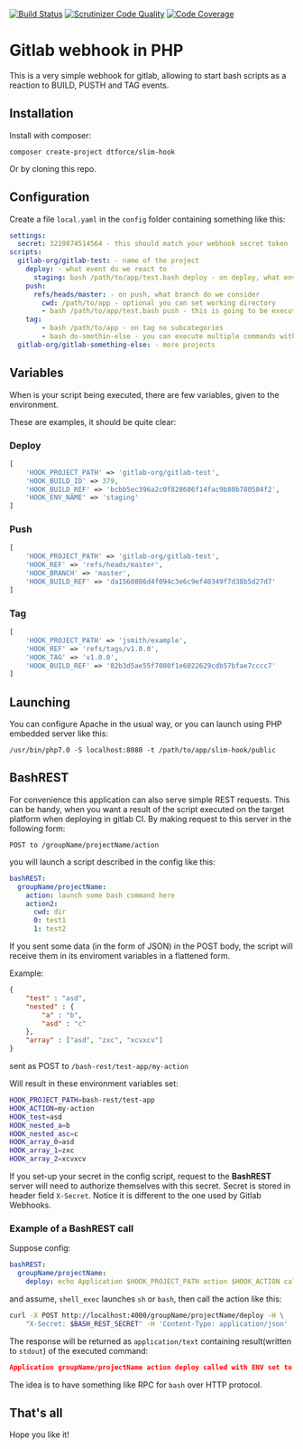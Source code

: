 [![Build Status](https://scrutinizer-ci.com/g/DTForce/slim-hook/badges/build.png?b=master)](https://scrutinizer-ci.com/g/DTForce/slim-hook/build-status/master) [![Scrutinizer Code Quality](https://scrutinizer-ci.com/g/DTForce/slim-hook/badges/quality-score.png?b=master)](https://scrutinizer-ci.com/g/DTForce/slim-hook/?branch=master) [![Code Coverage](https://scrutinizer-ci.com/g/DTForce/slim-hook/badges/coverage.png?b=master)](https://scrutinizer-ci.com/g/DTForce/slim-hook/?branch=master)
# Gitlab webhook in PHP
This is a very simple webhook for gitlab, allowing to start bash scripts as a reaction to BUILD, PUSTH and TAG events.
## Installation
Install with composer:

```
composer create-project dtforce/slim-hook
```

Or by cloning this repo.
## Configuration
Create a file `local.yaml` in the `config` folder containing something like this:
```yaml
settings:
  secret: 3219874514564 - this should match your webhook secret token
scripts:
  gitlab-org/gitlab-test: - name of the project
    deploy: - what event do we react to
      staging: bash /path/to/app/test.bash deploy - on deploy, what enviroment do we consider
    push:
      refs/heads/master: - on push, what branch do we consider
        cwd: /path/to/app - optional you can set working directory
        - bash /path/to/app/test.bash push - this is going to be executed throug shell_exec
    tag:
        - bash /path/to/app - on tag no subcategories
        - bash do-smothin-else - you can execute multiple commands with one hook
  gitlab-org/gitlab-something-else: - more projects
```
## Variables
When is your script being executed, there are few variables, given to the environment.

These are examples, it should be quite clear:
### Deploy
```php
[
    'HOOK_PROJECT_PATH' => 'gitlab-org/gitlab-test',
    'HOOK_BUILD_ID' => 379,
    'HOOK_BUILD_REF' => 'bcbb5ec396a2c0f828686f14fac9b80b780504f2',
    'HOOK_ENV_NAME' => 'staging'
]
```
### Push
```php
[
    'HOOK_PROJECT_PATH' => 'gitlab-org/gitlab-test',
    'HOOK_REF' => 'refs/heads/master',
    'HOOK_BRANCH' => 'master',
    'HOOK_BUILD_REF' => 'da1560886d4f094c3e6c9ef40349f7d38b5d27d7'
]
```
### Tag
```php
[
    'HOOK_PROJECT_PATH' => 'jsmith/example',
    'HOOK_REF' => 'refs/tags/v1.0.0',
    'HOOK_TAG' => 'v1.0.0',
    'HOOK_BUILD_REF' => '82b3d5ae55f7080f1e6022629cdb57bfae7cccc7'
]
```
## Launching
You can configure Apache in the usual way, or you can launch using PHP embedded server like this:
```
/usr/bin/php7.0 -S localhost:8080 -t /path/to/app/slim-hook/public
```
## BashREST
For convenience this application can also serve simple REST requests. This can be handy, when you want a result of the script executed
on the target platform when deploying in gitlab CI. By making request to this server in the following form:

`POST to /groupName/projectName/action`

you will launch a script described in the config like this:
```yaml
bashREST:
  groupName/projectName:
    action: launch some bash command here
    action2:
      cwd: dir
      0: test1
      1: test2
```


If you sent some data (in the form of JSON) in the POST body, the script
will receive them in its enviroment variables in a flattened form.

Example:
```json
{
    "test" : "asd",
    "nested" : {
        "a" : "b",
        "asd" : "c"
    },
    "array" : ["asd", "zxc", "xcvxcv"]
}
```

sent as POST to `/bash-rest/test-app/my-action`

Will result in these environment variables set:
```bash
HOOK_PROJECT_PATH=bash-rest/test-app
HOOK_ACTION=my-action
HOOK_test=asd
HOOK_nested_a=b
HOOK_nested_asc=c
HOOK_array_0=asd
HOOK_array_1=zxc
HOOK_array_2=xcvxcv
```

If you set-up your secret in the config script, request to the __BashREST__
server will need to authorize themselves with this secret. Secret is stored
in header field `X-Secret`. Notice it is different to the one used by Gitlab 
Webhooks.

### Example of a BashREST call
Suppose config:
```yaml
bashREST:
  groupName/projectName:
    deploy: echo Application $HOOK_PROJECT_PATH action $HOOK_ACTION called with ENV set to $HOOK_ENV
```

and assume, `shell_exec` launches `sh` or `bash`, then call the action like this:
```bash
curl -X POST http://localhost:4000/groupName/projectName/deploy -H \
    "X-Secret: $BASH_REST_SECRET" -H 'Content-Type: application/json' -d '{"ENV":"production"}'
```

The response will be returned as `application/text` containing result(written to `stdout`)
of the executed command:
```json
Application groupName/projectName action deploy called with ENV set to production
```

The idea is to have something like RPC for `bash` over HTTP protocol.
## That's all
Hope you like it!
